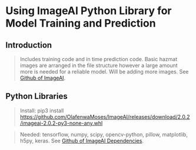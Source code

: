 # Using ImageAI Python Library for Model Training and Prediction

## Introduction

> Includes training code and in time prediction code.
> Basic hazmat images are arranged in the file structure however a large amount more is needed for a reliable model. Will be adding more images. 
> See [Github of ImageAI](https://github.com/OlafenwaMoses/ImageAI).


## Python Libraries

> Install: pip3 install https://github.com/OlafenwaMoses/ImageAI/releases/download/2.0.2/imageai-2.0.2-py3-none-any.whl 

> Needed: tensorflow, numpy, scipy, opencv-python, pillow, matplotlib, h5py, keras. See [Github of ImageAI Dependencies](https://github.com/OlafenwaMoses/ImageAI/blob/master/README.md#dependencies).


